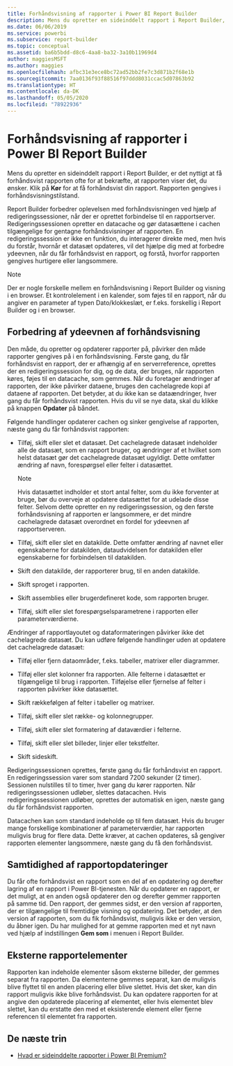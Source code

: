 ```yaml
---
title: Forhåndsvisning af rapporter i Power BI Report Builder
description: Mens du opretter en sideinddelt rapport i Report Builder, er det nyttigt at få forhåndsvist rapporten ofte for at bekræfte, at rapporten viser det, du ønsker.
ms.date: 06/06/2019
ms.service: powerbi
ms.subservice: report-builder
ms.topic: conceptual
ms.assetid: ba6b5bdd-d8c6-4aa8-ba32-3a10b11969d4
author: maggiesMSFT
ms.author: maggies
ms.openlocfilehash: afbc31e3ece8bc72ad52bb2fe7c3d871b2f68e1b
ms.sourcegitcommit: 7aa0136f93f88516f97ddd8031ccac5d07863b92
ms.translationtype: HT
ms.contentlocale: da-DK
ms.lasthandoff: 05/05/2020
ms.locfileid: "78922936"
---
```

# <a name="previewing-reports-in-power-bi-report-builder"></a>Forhåndsvisning af rapporter i Power BI Report Builder
  Mens du opretter en sideinddelt rapport i Report Builder, er det nyttigt at få forhåndsvist rapporten ofte for at bekræfte, at rapporten viser det, du ønsker. Klik på **Kør** for at få forhåndsvist din rapport. Rapporten gengives i forhåndsvisningstilstand.  
  
 Report Builder forbedrer oplevelsen med forhåndsvisningen ved hjælp af redigeringssessioner, når der er oprettet forbindelse til en rapportserver. Redigeringssessionen opretter en datacache og gør datasættene i cachen tilgængelige for gentagne forhåndsvisninger af rapporten. En redigeringssession er ikke en funktion, du interagerer direkte med, men hvis du forstår, hvornår et datasæt opdateres, vil det hjælpe dig med at forbedre ydeevnen, når du får forhåndsvist en rapport, og forstå, hvorfor rapporten gengives hurtigere eller langsommere.  

  
> [!NOTE]  
> Der er nogle forskelle mellem en forhåndsvisning i Report Builder og visning i en browser. Et kontrolelement i en kalender, som føjes til en rapport, når du angiver en parameter af typen Dato/klokkeslæt, er f.eks. forskellig i Report Builder og i en browser. 
  
## <a name="improving-preview-performance"></a>Forbedring af ydeevnen af forhåndsvisning  
 Den måde, du opretter og opdaterer rapporter på, påvirker den måde rapporter gengives på i en forhåndsvisning. Første gang, du får forhåndsvist en rapport, der er afhængig af en serverreference, oprettes der en redigeringssession for dig, og de data, der bruges, når rapporten køres, føjes til en datacache, som gemmes. Når du foretager ændringer af rapporten, der ikke påvirker dataene, bruges den cachelagrede kopi af dataene af rapporten. Det betyder, at du ikke kan se dataændringer, hver gang du får forhåndsvist rapporten. Hvis du vil se nye data, skal du klikke på knappen **Opdater** på båndet.  
  
 Følgende handlinger opdaterer cachen og sinker gengivelse af rapporten, næste gang du får forhåndsvist rapporten:  
  
-   Tilføj, skift eller slet et datasæt. Det cachelagrede datasæt indeholder alle de datasæt, som en rapport bruger, og ændringer af et hvilket som helst datasæt gør det cachelagrede datasæt ugyldigt. Dette omfatter ændring af navn, forespørgsel eller felter i datasættet.  
  
    > [!NOTE]  
    >  Hvis datasættet indholder et stort antal felter, som du ikke forventer at bruge, bør du overveje at opdatere datasættet for at udelade disse felter. Selvom dette opretter en ny redigeringssession, og den første forhåndsvisning af rapporten er langsommere, er det mindre cachelagrede datasæt overordnet en fordel for ydeevnen af rapportserveren.  
  
-   Tilføj, skift eller slet en datakilde. Dette omfatter ændring af navnet eller egenskaberne for datakilden, dataudvidelsen for datakilden eller egenskaberne for forbindelsen til datakilden.  
  
-   Skift den datakilde, der rapporterer brug, til en anden datakilde.  
  
-   Skift sproget i rapporten.  
  
-   Skift assemblies eller brugerdefineret kode, som rapporten bruger.  
  
-   Tilføj, skift eller slet forespørgselsparametrene i rapporten eller parameterværdierne.  
  
 Ændringer af rapportlayoutet og dataformateringen påvirker ikke det cachelagrede datasæt. Du kan udføre følgende handlinger uden at opdatere det cachelagrede datasæt:  
  
-   Tilføj eller fjern dataområder, f.eks. tabeller, matrixer eller diagrammer.  
  
-   Tilføj eller slet kolonner fra rapporten. Alle felterne i datasættet er tilgængelige til brug i rapporten. Tilføjelse eller fjernelse af felter i rapporten påvirker ikke datasættet.  
  
-   Skift rækkefølgen af felter i tabeller og matrixer.  
  
-   Tilføj, skift eller slet række- og kolonnegrupper.  
  
-   Tilføj, skift eller slet formatering af dataværdier i felterne.  
  
-   Tilføj, skift eller slet billeder, linjer eller tekstfelter.  
  
-   Skift sideskift.  
  
Redigeringssessionen oprettes, første gang du får forhåndsvist en rapport. En redigeringssession varer som standard 7200 sekunder (2 timer). Sessionen nulstilles til to timer, hver gang du kører rapporten. Når redigeringssessionen udløber, slettes datacachen. Hvis redigeringssessionen udløber, oprettes der automatisk en igen, næste gang du får forhåndsvist rapporten.
  
Datacachen kan som standard indeholde op til fem datasæt. Hvis du bruger mange forskellige kombinationer af parameterværdier, har rapporten muligvis brug for flere data. Dette kræver, at cachen opdateres, så gengiver rapporten elementer langsommere, næste gang du få den forhåndsvist. 
  
## <a name="concurrency-of-report-updates"></a>Samtidighed af rapportopdateringer  
Du får ofte forhåndsvist en rapport som en del af en opdatering og derefter lagring af en rapport i Power BI-tjenesten. Når du opdaterer en rapport, er det muligt, at en anden også opdaterer den og derefter gemmer rapporten på samme tid. Den rapport, der gemmes sidst, er den version af rapporten, der er tilgængelige til fremtidige visning og opdatering. Det betyder, at den version af rapporten, som du fik forhåndsvist, muligvis ikke er den version, du åbner igen. Du har mulighed for at gemme rapporten med et nyt navn ved hjælp af indstillingen **Gem som** i menuen i Report Builder.  
  
## <a name="external-report-items"></a>Eksterne rapportelementer  
 Rapporten kan indeholde elementer såsom eksterne billeder, der gemmes separat fra rapporten. Da elementerne gemmes separat, kan de muligvis blive flyttet til en anden placering eller blive slettet. Hvis det sker, kan din rapport muligvis ikke blive forhåndsvist. Du kan opdatere rapporten for at angive den opdaterede placering af elementet, eller hvis elementet blev slettet, kan du erstatte den med et eksisterende element eller fjerne referencen til elementet fra rapporten.  
  
## <a name="next-steps"></a>De næste trin

- [Hvad er sideinddelte rapporter i Power BI Premium?](paginated-reports-report-builder-power-bi.md)
  
